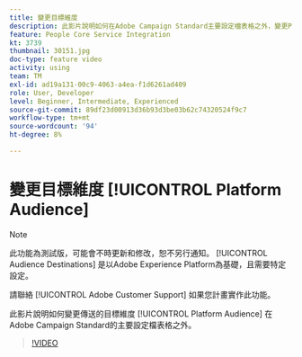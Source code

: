 ```yaml
---
title: 變更目標維度
description: 此影片說明如何在Adobe Campaign Standard主要設定檔表格之外，變更Platform Audience傳送作業的定位維度。
feature: People Core Service Integration
kt: 3739
thumbnail: 30151.jpg
doc-type: feature video
activity: using
team: TM
exl-id: ad19a131-00c9-4063-a4ea-f1d6261ad409
role: User, Developer
level: Beginner, Intermediate, Experienced
source-git-commit: 89df23d00913d36b93d3be03b62c74320524f9c7
workflow-type: tm+mt
source-wordcount: '94'
ht-degree: 8%

---
```


# 變更目標維度 [!UICONTROL Platform Audience]

>[!NOTE]
>
>此功能為測試版，可能會不時更新和修改，恕不另行通知。 [!UICONTROL Audience Destinations] 是以Adobe Experience Platform為基礎，且需要特定設定。
>
>請聯絡 [!UICONTROL Adobe Customer Support] 如果您計畫實作此功能。

此影片說明如何變更傳送的目標維度 [!UICONTROL Platform Audience] 在Adobe Campaign Standard的主要設定檔表格之外。

>[!VIDEO](https://video.tv.adobe.com/v/30151?quality=12&learn=on)
